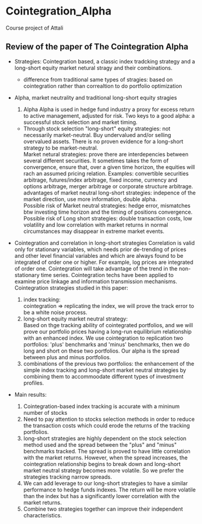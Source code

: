# Cointegration_Alpha
Course project of Attali

## Review of the paper of The Cointegration Alpha
- Strategies: Cointegration based, a classic index tradcking strategy and a long-short equity market netural stragy and their combinations.
   * difference from traditional same types of stragies: based on cointegration rather than correaltion to do portfolio optimization

- Alpha, market neutrality and traditional long-short equity stragies
  1. Alpha
  Alpha is used in hedge fund industry a proxy for excess return to active management, adjusted for risk. Two keys to a good alpha: a successful stock selection and market timing.
  * Through stock selection
  "long-short" equity strategies: not necessarily market-neutral. Buy undervalued and/or selling overvalued assets.  There is no proven evidence for a long-short strategy to be market-neutral.\
  Market netural strategies:  prove there are interdepencies between several different securities. It sometimes takes the form of convergence, ensure that, over a given time horizon, the equities will rach an assumed pricing relation. Examples: convertible securities arbitrage, futures/index arbitrage, fixed income, currency and options arbitrage, merger arbitrage or corporate structure arbitrage.\
  advantages of market neutral long-short strategies: indepence of the market direction, use more information, double alpha.\
  Possible risk of Market neutral strategies: hedge error, mismatches btw investing time horizon and the timing of positions convergence.
  Possible risk of Long short strategies: double transaction costs, low volatility and low correlation with market returns in normal circumstances may disappear in extreme market events.

- Cointegration and correlation in long-short strategies
  Correlation is valid only for stationary variables, which needs prior de-trending of prices and other level financial variables and which are always found to be integrated of order one or higher. For example, log prices are integrated of order one.  Cointegration will take advantage of the trend in the non-stationary time series. Cointegration techs have been applied to examine price linkage and information transmission mechanisms. \
  Cointegration strategies studied in this paper:
  1. index tracking:\
  cointegration => replicating the index, we will prove the track error to be a white noise process.
  2. long-short equity market neutral strategy:\
  Based on thge tracking ability of cointegrated portfolios, and we will prove our portfolio prices having a long-run equilibrium relationship with an enhanced index. We use cointegration to replication two portfolios: 'plus' benchmarks and 'minus' benchmarks, then we do long and short on these two portfolios. Our alpha is the spread between plus and minus portfolios.
  3. combinations of the previous two portfolios: the enhancement of the simple index tracking and long-short market neutral strategies by combining them to accommoodate different types of investment profiles.


- Main results:
  1. Cointegration-based index tracking is accurate with a mininum number of stocks
  2. Need to pay attention to stocks selection methods in order to reduce the transaction costs which could erode the returns of the tracking portfolios.
  3. long-short strategies are highly dependent on the stock selection method used and the spread between the "plus" and "minus" benchmarks tracked. The spread is proved to have little correlation with the market returns. However, when the spread increases, the cointegration relationship begins to break down and long-short market neutral strategy becomes more volatile. So we prefer the strategies tracking narrow spreads.
  4. We can add leverage to our long-short strategies to have a similar performance to hedge funds indexes. The return will be more volatile than the index but has a significantly lower correlation with the market returns.
  5. Combine two strategies together can improve their independent characteristics.


  

